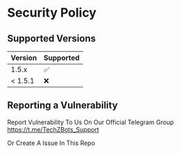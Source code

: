 # Security Policy

## Supported Versions

| Version | Supported          |
| ------- | ------------------ |
| 1.5.x   | :white_check_mark: |
| < 1.5.1   | :x:                |

## Reporting a Vulnerability

Report Vulnerability To Us On Our Official Telegram Group https://t.me/TechZBots_Support

Or Create A Issue In This Repo
